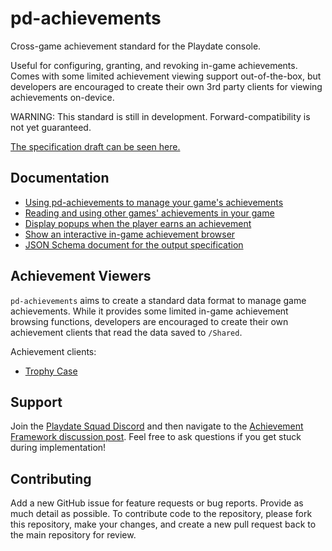 # pd-achievements
Cross-game achievement standard for the Playdate console.

Useful for configuring, granting, and revoking in-game achievements. Comes with some limited achievement viewing support out-of-the-box, but developers are encouraged to create their own 3rd party clients for viewing achievements on-device.

WARNING: This standard is still in development. Forward-compatibility is not yet guaranteed.

[The specification draft can be seen here.](https://docs.google.com/document/d/15iYMDmXdnDbOhoskyvfJsypu7Ls538R0kJNVYKDFx44/edit#heading=h.387me39epg7l)

## Documentation
- [Using pd-achievements to manage your game's achievements](/docs/achievements.md)
- [Reading and using other games' achievements in your game](/docs/crossgame.md)
- [Display popups when the player earns an achievement](/docs/toasts.md)
- [Show an interactive in-game achievement browser](/docs/viewer.md)
- [JSON Schema document for the output specification](/docs/schema.json)

## Achievement Viewers
`pd-achievements` aims to create a standard data format to manage game achievements. While it provides some limited in-game achievement browsing functions, developers are encouraged to create their own achievement clients that read the data saved to `/Shared`.

Achievement clients:
- [Trophy Case](https://github.com/gurtt/trophy-case/)

## Support
Join the [Playdate Squad Discord](https://discord.com/invite/zFKagQ2) and then navigate to the [Achievement Framework discussion post](https://discord.com/channels/675983554655551509/1213250459851292713). Feel free to ask questions if you get stuck during implementation!

## Contributing
Add a new GitHub issue for feature requests or bug reports. Provide as much detail as possible. To contribute code to the repository, please fork this repository, make your changes, and create a new pull request back to the main repository for review.
